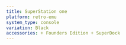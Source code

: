 ```yaml
---
title: SuperStation one
platform: retro-emu
system_type: console
variation: Black
accessories: + Founders Edition + SuperDock
---
```


